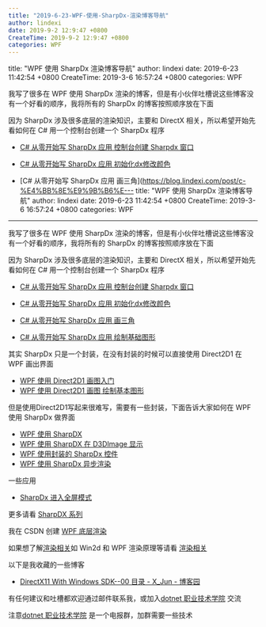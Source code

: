 ```yaml
---
title: "2019-6-23-WPF-使用-SharpDx-渲染博客导航"
author: lindexi
date: 2019-9-2 12:9:47 +0800
CreateTime: 2019-9-2 12:9:47 +0800
categories: WPF
---
```


title: "WPF 使用 SharpDx 渲染博客导航"
author: lindexi
date: 2019-6-23 11:42:54 +0800
CreateTime: 2019-3-6 16:57:24 +0800
categories: WPF

<!--more-->



我写了很多在 WPF 使用 SharpDx 渲染的博客，但是有小伙伴吐槽说这些博客没有一个好看的顺序，我将所有的 SharpDx 的博客按照顺序放在下面

<!--more-->


<!-- csdn -->

因为 SharpDx 涉及很多底层的渲染知识，主要和 DirectX 相关，所以希望开始先看如何在 C# 用一个控制台创建一个 SharpDx 程序

- [C# 从零开始写 SharpDx 应用 控制台创建 Sharpdx 窗口](https://blog.lindexi.com/post/c-%E4%BB%8E%E9%9B%B6%E5%BC%80%E5%A7%8B%E5%86%99-sharpdx-%E5%BA%94%E7%94%A8-%E6%8E%A7%E5%88%B6%E5%8F%B0%E5%88%9B%E5%BB%BA-sharpdx-%E7%AA%97%E5%8F%A3 )

- [C# 从零开始写 SharpDx 应用 初始化dx修改颜色](https://blog.csdn.net/lindexi_gd/article/details/82114907 )

- [C# 从零开始写 SharpDx 应用 画三角](https://blog.lindexi.com/post/c-%E4%BB%8E%E9%9B%B6%E---
title: "WPF 使用 SharpDx 渲染博客导航"
author: lindexi
date: 2019-6-23 11:42:54 +0800
CreateTime: 2019-3-6 16:57:24 +0800
categories: WPF
---

我写了很多在 WPF 使用 SharpDx 渲染的博客，但是有小伙伴吐槽说这些博客没有一个好看的顺序，我将所有的 SharpDx 的博客按照顺序放在下面

<!--more-->


<!-- csdn -->

因为 SharpDx 涉及很多底层的渲染知识，主要和 DirectX 相关，所以希望开始先看如何在 C# 用一个控制台创建一个 SharpDx 程序

- [C# 从零开始写 SharpDx 应用 控制台创建 Sharpdx 窗口](https://blog.lindexi.com/post/c-%E4%BB%8E%E9%9B%B6%E5%BC%80%E5%A7%8B%E5%86%99-sharpdx-%E5%BA%94%E7%94%A8-%E6%8E%A7%E5%88%B6%E5%8F%B0%E5%88%9B%E5%BB%BA-sharpdx-%E7%AA%97%E5%8F%A3 )

- [C# 从零开始写 SharpDx 应用 初始化dx修改颜色](https://blog.csdn.net/lindexi_gd/article/details/82114907 )

- [C# 从零开始写 SharpDx 应用 画三角](https://blog.lindexi.com/post/c-%E4%BB%8E%E9%9B%B6%E5%BC%80%E5%A7%8B%E5%86%99-sharpdx-%E5%BA%94%E7%94%A8-%E7%94%BB%E4%B8%89%E8%A7%92 )

- [C# 从零开始写 SharpDx 应用 绘制基础图形](https://blog.lindexi.com/post/c-%E4%BB%8E%E9%9B%B6%E5%BC%80%E5%A7%8B%E5%86%99-sharpdx-%E5%BA%94%E7%94%A8-%E7%BB%98%E5%88%B6%E5%9F%BA%E7%A1%80%E5%9B%BE%E5%BD%A2 )

其实 SharpDx 只是一个封装，在没有封装的时候可以直接使用 Direct2D1 在 WPF 画出界面

- [WPF 使用 Direct2D1 画图入门](https://lindexi.oschina.io/lindexi/post/WPF-%E4%BD%BF%E7%94%A8-Direct2D1-%E7%94%BB%E5%9B%BE%E5%85%A5%E9%97%A8.html )
- [WPF 使用 Direct2D1 画图 绘制基本图形](https://lindexi.oschina.io/lindexi/post/WPF-%E4%BD%BF%E7%94%A8-Direct2D1-%E7%94%BB%E5%9B%BE-%E7%BB%98%E5%88%B6%E5%9F%BA%E6%9C%AC%E5%9B%BE%E5%BD%A2.html )

但是使用Direct2D1写起来很难写，需要有一些封装，下面告诉大家如何在 WPF 使用 SharpDx 做界面

- [WPF 使用 SharpDX](https://blog.lindexi.com/post/wpf-%E4%BD%BF%E7%94%A8-sharpdx )
- [WPF 使用 SharpDX 在 D3DImage 显示](https://blog.lindexi.com/post/wpf-%E4%BD%BF%E7%94%A8-sharpdx-%E5%9C%A8-d3dimage-%E6%98%BE%E7%A4%BA )
- [WPF 使用封装的 SharpDx 控件](https://blog.lindexi.com/post/wpf-%E4%BD%BF%E7%94%A8%E5%B0%81%E8%A3%85%E7%9A%84-sharpdx-%E6%8E%A7%E4%BB%B6 )
- [WPF 使用 SharpDx 异步渲染](https://blog.lindexi.com/post/wpf-%E4%BD%BF%E7%94%A8-sharpdx-%E5%BC%82%E6%AD%A5%E6%B8%B2%E6%9F%93 )

一些应用

- [SharpDx 进入全屏模式](https://blog.lindexi.com/post/sharpdx-%E8%BF%9B%E5%85%A5%E5%85%A8%E5%B1%8F%E6%A8%A1%E5%BC%8F )

更多请看 [SharpDX 系列](https://blog.lindexi.com/post/sharpdx.html )

我在 CSDN 创建 [WPF 底层渲染](https://blog.csdn.net/lindexi_gd/column/info/24324 ) 

如果想了解[渲染相关](https://blog.lindexi.com/post/%E6%B8%B2%E6%9F%93 )如 Win2d 和 WPF 渲染原理等请看 [渲染相关](https://blog.lindexi.com/post/%E6%B8%B2%E6%9F%93 )

以下是我收藏的一些博客

- [DirectX11 With Windows SDK--00 目录 - X_Jun - 博客园](https://www.cnblogs.com/X-Jun/p/9028764.html?tdsourcetag=s_pctim_aiomsg )

有任何建议和吐槽都欢迎通过邮件联系我，或加入[dotnet 职业技术学院](https://t.me/dotnet_campus) 交流

注意[dotnet 职业技术学院](https://t.me/dotnet_campus) 是一个电报群，加群需要一些技术

